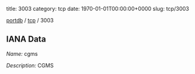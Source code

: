 title: 3003
category: tcp
date: 1970-01-01T00:00:00+0000
slug: tcp/3003

[portdb](/) / [tcp](/category/tcp.html) / 3003


## IANA Data

_Name:_ cgms

_Description:_ CGMS

